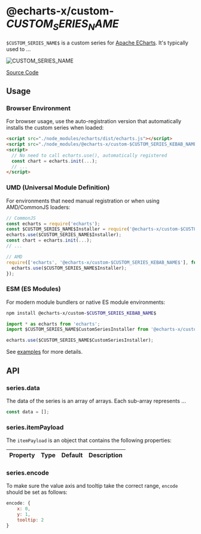 # @echarts-x/custom-$CUSTOM_SERIES_NAME$

`$CUSTOM_SERIES_NAME$` is a custom series for [Apache ECharts](https://github.com/apache/echarts). It's typically used to ...

![$CUSTOM_SERIES_NAME$](https://raw.githubusercontent.com/apache/echarts-custom-series/main/custom-series/$CUSTOM_SERIES_NAME$/screenshots/$CUSTOM_SERIES_NAME$.svg)

[Source Code](https://github.com/apache/echarts-custom-series/tree/main/custom-series/$CUSTOM_SERIES_NAME$)

## Usage

### Browser Environment

For browser usage, use the auto-registration version that automatically installs the custom series when loaded:

```html
<script src="./node_modules/echarts/dist/echarts.js"></script>
<script src="./node_modules/@echarts-x/custom-$CUSTOM_SERIES_KEBAB_NAME$/dist/index.auto.js"></script>
<script>
  // No need to call echarts.use(), automatically registered
  const chart = echarts.init(...);
  // ...
</script>
```

### UMD (Universal Module Definition)

For environments that need manual registration or when using AMD/CommonJS loaders:

```js
// CommonJS
const echarts = require('echarts');
const $CUSTOM_SERIES_NAME$Installer = require('@echarts-x/custom-$CUSTOM_SERIES_KEBAB_NAME$');
echarts.use($CUSTOM_SERIES_NAME$Installer);
const chart = echarts.init(...);
// ...

// AMD
require(['echarts', '@echarts-x/custom-$CUSTOM_SERIES_KEBAB_NAME$'], function(echarts, $CUSTOM_SERIES_NAME$Installer) {
  echarts.use($CUSTOM_SERIES_NAME$Installer);
});
```

### ESM (ES Modules)

For modern module bundlers or native ES module environments:

```bash
npm install @echarts-x/custom-$CUSTOM_SERIES_KEBAB_NAME$
```

```js
import * as echarts from 'echarts';
import $CUSTOM_SERIES_NAME$CustomSeriesInstaller from '@echarts-x/custom-$CUSTOM_SERIES_KEBAB_NAME$';

echarts.use($CUSTOM_SERIES_NAME$CustomSeriesInstaller);
```

See [examples](./examples) for more details.

## API

### series.data

The data of the series is an array of arrays. Each sub-array represents ...

```js
const data = [];
```

### series.itemPayload

The `itemPayload` is an object that contains the following properties:

| Property | Type | Default | Description |
| -------- | ---- | ------- | ----------- |

### series.encode

To make sure the value axis and tooltip take the correct range, `encode` should be set as follows:

```js
encode: {
    x: 0,
    y: 1,
    tooltip: 2
}
```
